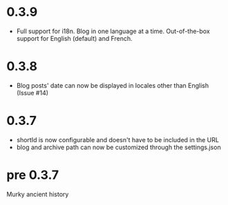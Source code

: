 0.3.9
=====

* Full support for i18n. Blog in one language at a time. Out-of-the-box support for English (default) and French.

0.3.8
=====

* Blog posts' date can now be displayed in locales other than English (Issue #14)

0.3.7
=====

* shortId is now configurable and doesn't have to be included in the URL
* blog and archive path can now be customized through the settings.json

pre 0.3.7
=========

Murky ancient history

